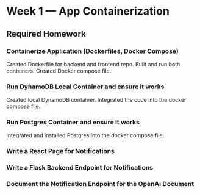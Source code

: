 # Week 1 — App Containerization

## Required Homework

### Containerize Application (Dockerfiles, Docker Compose)

Created Dockerfile for backend and frontend repo. Built and run both containers. Created Docker compose file.

### Run DynamoDB Local Container and ensure it works

Created local DynamoDB container. Integrated the code into the docker compose file.

### Run Postgres Container and ensure it works

Integrated and installed Postgres into the docker compose file.

### Write a React Page for Notifications

### Write a Flask Backend Endpoint for Notifications

### Document the Notification Endpoint for the OpenAI Document
